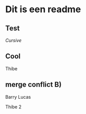 # Dit is een readme
## Test
_Cursive_
## Cool
Thibe   

## merge conflict B) 
Barry
Lucas



Thibe 2